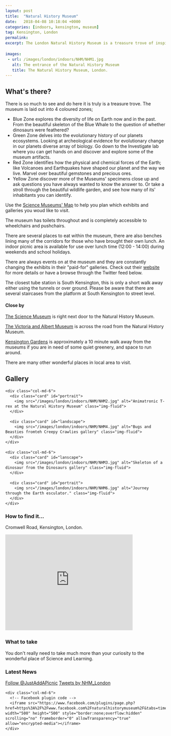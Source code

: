 ```yaml
---
layout: post
title:  "Natural History Museum"
date:   2018-04-08 10:18:04 +0000
categories: [indoors, kensington, museum]
tag: Kensington, London
permalink: 
excerpt: The London Natural History Museum is a treasure trove of inspirational scientific knowledge and artifacts.  Covering topics from the creation of the Earth to the reign of the dinsoaurs to present day flora and fauna.

images: 
 - url: /images/london/indoors/NHM/NHM1.jpg
   alt: The entrance of the Natural History Museum
   title: The Natural History Museum, London.
---
```


## What's there?
There is so much to see and do here it is truly is a treasure trove.  The museum is laid out into 4 coloured zones; 

* Blue Zone explores the diversity of life on Earth now and in the past. From the beautiful skeleton of the Blue Whale to the question of whether dinosaurs were feathered?
* Green Zone delves into the evolutionary history of our planets ecosystems. Looking at archeological evidence for evolutionary change in our planets diverse array of biology.  Go down to the Investigate lab where you can get hands on and discover and explore some of the museum artifacts.
* Red Zone identifies how the physical and chemical forces of the Earth; like Volcanoes and Earthquakes have shaped our planet and the way we live.  Marvel over beautiful gemstones and precious ores.
* Yellow Zone discover more of the Museums' specimens close up and ask questions you have always wanted to know the answer to. Or take a stroll through the beautiful wildlife garden, and see how many of its' inhabitants you can identify.

Use the [Science Museums' Map](http://www.nhm.ac.uk/visit/galleries-and-museum-map.html) to help you plan which exhibits and galleries you woud like to visit.

The museum has toilets throughout and is completely accessible to wheelchairs and pushchairs.

There are several places to eat within the museum, there are also benches lining many of the corridors for those who have brought their own lunch.  An indoor picnic area is available for use over lunch time (12:00 - 14:00) during weekends and school holidays.

There are always events on at the museum and they are constantly changing the exhibits in their "paid-for" galleries.  Check out their [website](http://www.nhm.ac.uk/visit/whats-on.html) for more details or have a browse through the Twitter feed below.

The closest tube station is South Kensington, this is only a short walk away either using the tunnels or over ground.  Please be aware that there are several staircases from the platform at South Kensington to street level.

#### Close by
[The Science Museum](https://www.sciencemuseum.org.uk/) is right next door to the Natural History Museum.

[The Victoria and Albert Museum](https://www.vam.ac.uk/) is across the road from the Natural History Museum.

[Kensington Gardens](https://www.royalparks.org.uk/parks/kensington-gardens) is approximately a 10 minute walk away from the museums if you are in need of some quiet greenery, and space to run around.

There are many other wonderful places in local area to visit.

## Gallery

<div class="container">

  <div class="row">

    <div class="col-md-6">
      <div class="card" id="portrait">
        <img src="/images/london/indoors/NHM/NHM2.jpg" alt="Animatronic T-rex at the Natural History Museum" class="img-fluid">
      </div>

      <div class="card" id="landscape">
        <img src="/images/london/indoors/NHM/NHM4.jpg" alt="Bugs and Beasties fromteh Creepy Crawlies gallery" class="img-fluid">
      </div>  
    </div>

    <div class="col-md-6">
      <div class="card" id="lanscape">
        <img src="/images/london/indoors/NHM/NHM3.jpg" alt="Skeleton of a dinosaur from the Dinosaurs gallery" class="img-fluid">
      </div>

      <div class="card" id="portrait">
        <img src="/images/london/indoors/NHM/NHM6.jpg" alt="Journey through the Earth esculator." class="img-fluid">
      </div>
    </div>

    

  </div>      
</div>


### How to find it...

Cromwell Road, Kensington, London.

<iframe src="https://www.google.com/maps/embed?pb=!1m18!1m12!1m3!1d4967.798281086944!2d-0.18073920227239226!3d51.49671831940494!2m3!1f0!2f0!3f0!3m2!1i1024!2i768!4f13.1!3m3!1m2!1s0x48760542e6182f3f%3A0x7bb7e385c39764c4!2sNatural+History+Museum!5e0!3m2!1sen!2suk!4v1523222081334" width="400" height="300" frameborder="0" style="border:0" allowfullscreen></iframe>

### What to take
You don't really need to take much more than your curiosity to the wonderful place of Science and Learning.

### Latest News

<div class="container">
  <div class="row">
    <div class="col-md-6">
      <!-- Follow JAAP on Twitter -->
      <a href="https://twitter.com/JustAddAPicnic?ref_src=twsrc%5Etfw" class="twitter-follow-button" data-show-count="false">Follow @JustAddAPicnic</a><script async src="https://platform.twitter.com/widgets.js" charset="utf-8"></script>
      <!-- Twitter plugin code -->
      <a class="twitter-timeline" href="https://twitter.com/NHM_London?ref_src=twsrc%5Etfw">Tweets by NHM_London</a> <script async src="https://platform.twitter.com/widgets.js" charset="utf-8"></script>
    </div>
  
    <div class="col-md-6">
      <!-- Facebook plugin code -->
      <iframe src="https://www.facebook.com/plugins/page.php?href=https%3A%2F%2Fwww.facebook.com%2Fnaturalhistorymuseum%2F&tabs=timeline&width=500&height=500&small_header=true&adapt_container_width=true&hide_cover=false&show_facepile=true&appId" width="500" height="500" style="border:none;overflow:hidden" scrolling="no" frameborder="0" allowTransparency="true" allow="encrypted-media"></iframe>
    </div>
  </div>
</div>

